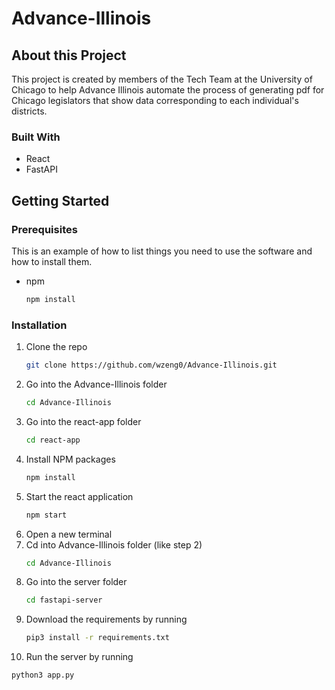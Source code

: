 # Advance-Illinois


## About this Project
This project is created by members of the Tech Team at the University of Chicago to help Advance Illinois automate the process of generating
pdf for Chicago legislators that show data corresponding to each individual's districts.

### Built With

* React
* FastAPI

## Getting Started

### Prerequisites

This is an example of how to list things you need to use the software and how to install them.
* npm
  ```sh
  npm install
  ```
  
### Installation

1. Clone the repo
   ```sh
   git clone https://github.com/wzeng0/Advance-Illinois.git
   ```
2. Go into the Advance-Illinois folder
   ```sh
   cd Advance-Illinois
   ```
3. Go into the react-app folder
   ```sh
   cd react-app
   ```
4. Install NPM packages
   ```sh
   npm install
   ```
5. Start the react application
   ```sh
   npm start
   ```
6. Open a new terminal
7. Cd into Advance-Illinois folder (like step 2)
   ```sh
   cd Advance-Illinois
   ```
8. Go into the server folder
   ```sh
   cd fastapi-server
   ```
9. Download the requirements by running
   ```sh
   pip3 install -r requirements.txt
   ```
10. Run the server by running
   ```sh
   python3 app.py
   ```

